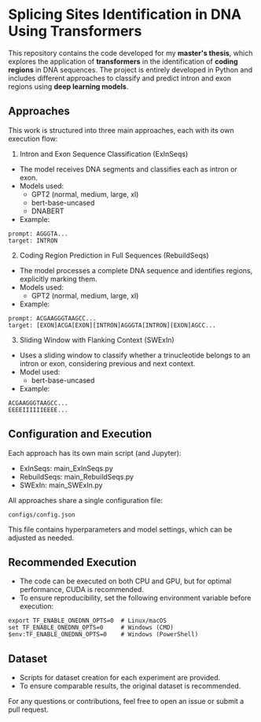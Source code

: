 # Splicing Sites Identification in DNA Using Transformers

This repository contains the code developed for my **master's thesis**, which explores the application of **transformers** in the identification of **coding regions** in DNA sequences. The project is entirely developed in Python and includes different approaches to classify and predict intron and exon regions using **deep learning models**.

## Approaches

This work is structured into three main approaches, each with its own execution flow:

1. Intron and Exon Sequence Classification (ExInSeqs)
- The model receives DNA segments and classifies each as intron or exon.
- Models used:
  - GPT2 (normal, medium, large, xl)
  - bert-base-uncased
  - DNABERT
- Example:
```
prompt: AGGGTA...
target: INTRON
```

2. Coding Region Prediction in Full Sequences (RebuildSeqs)
- The model processes a complete DNA sequence and identifies regions, explicitly marking them.
- Models used:
  - GPT2 (normal, medium, large, xl)
- Example:
```
prompt: ACGAAGGGTAAGCC...
target: [EXON]ACGA[EXON][INTRON]AGGGTA[INTRON][EXON]AGCC...
```

3. Sliding Window with Flanking Context (SWExIn)
- Uses a sliding window to classify whether a trinucleotide belongs to an intron or exon, considering previous and next context.
- Model used:
  - bert-base-uncased
- Example:
```
ACGAAGGGTAAGCC...
EEEEIIIIIIEEEE...
```

## Configuration and Execution

Each approach has its own main script (and Jupyter):
- ExInSeqs: main_ExInSeqs.py
- RebuildSeqs: main_RebuildSeqs.py
- SWExIn: main_SWExIn.py

All approaches share a single configuration file:

```
configs/config.json
```

This file contains hyperparameters and model settings, which can be adjusted as needed.

## Recommended Execution

- The code can be executed on both CPU and GPU, but for optimal performance, CUDA is recommended.
- To ensure reproducibility, set the following environment variable before execution:

```
export TF_ENABLE_ONEDNN_OPTS=0  # Linux/macOS
set TF_ENABLE_ONEDNN_OPTS=0     # Windows (CMD)
$env:TF_ENABLE_ONEDNN_OPTS=0    # Windows (PowerShell)
```

## Dataset

- Scripts for dataset creation for each experiment are provided.
- To ensure comparable results, the original dataset is recommended.

For any questions or contributions, feel free to open an issue or submit a pull request.